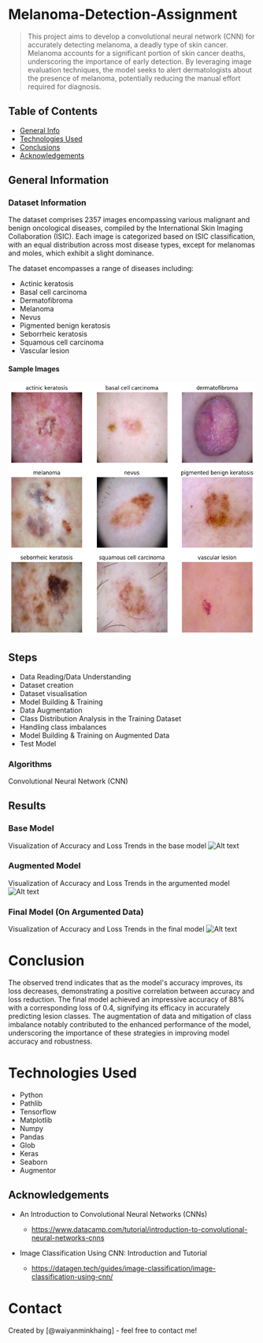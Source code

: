 # Melanoma-Detection-Assignment
>
> This project aims to develop a convolutional neural network (CNN) for accurately detecting melanoma, a deadly type of skin cancer. Melanoma accounts for a significant portion of skin cancer deaths, underscoring the importance of early detection. By leveraging image evaluation techniques, the model seeks to alert dermatologists about the presence of melanoma, potentially reducing the manual effort required for diagnosis.

## Table of Contents
* [General Info](#general-information)
* [Technologies Used](#technologies-used)
* [Conclusions](#conclusions)
* [Acknowledgements](#acknowledgements)

## General Information

### Dataset Information

The dataset comprises 2357 images encompassing various malignant and benign oncological diseases, compiled by the International Skin Imaging Collaboration (ISIC). Each image is categorized based on ISIC classification, with an equal distribution across most disease types, except for melanomas and moles, which exhibit a slight dominance.  

The dataset encompasses a range of diseases including:

- Actinic keratosis
- Basal cell carcinoma
- Dermatofibroma
- Melanoma
- Nevus
- Pigmented benign keratosis
- Seborrheic keratosis
- Squamous cell carcinoma
- Vascular lesion

#### Sample Images
![Alt text](sample_images.png)

## Steps

- Data Reading/Data Understanding
- Dataset creation
- Dataset visualisation
- Model Building & Training
- Data Augmentation
- Class Distribution Analysis in the Training Dataset
- Handling class imbalances
- Model Building & Training on Augmented Data
- Test Model

### Algorithms

Convolutional Neural Network (CNN)

## Results

### Base Model

Visualization of Accuracy and Loss Trends in the base model
![Alt text](base_model_visualizaion.png)

### Augmented Model

Visualization of Accuracy and Loss Trends in the argumented model
![Alt text](augmented_model_visualizaion.png)

### Final Model (On Argumented Data)

Visualization of Accuracy and Loss Trends in the final model
![Alt text](final_model_visualizaion.png)

# Conclusion

The observed trend indicates that as the model's accuracy improves, its loss decreases, demonstrating a positive correlation between accuracy and loss reduction. The final model achieved an impressive accuracy of 88% with a corresponding loss of 0.4, signifying its efficacy in accurately predicting lesion classes. The augmentation of data and mitigation of class imbalance notably contributed to the enhanced performance of the model, underscoring the importance of these strategies in improving model accuracy and robustness.

# Technologies Used

- Python
- Pathlib
- Tensorflow
- Matplotlib
- Numpy
- Pandas
- Glob
- Keras
- Seaborn
- Augmentor

## Acknowledgements
- An Introduction to Convolutional Neural Networks (CNNs)
    - https://www.datacamp.com/tutorial/introduction-to-convolutional-neural-networks-cnns

- Image Classification Using CNN: Introduction and Tutorial
    - https://datagen.tech/guides/image-classification/image-classification-using-cnn/

# Contact

Created by [@waiyanminkhaing] - feel free to contact me!
